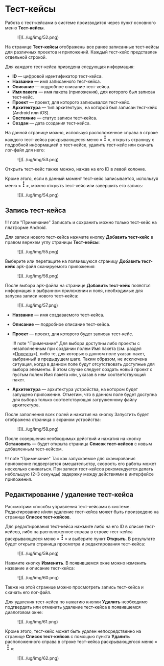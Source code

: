 # Тест-кейсы

Работа с тест-кейсами в системе производится через пункт основного меню **Тест-кейсы**.

<figure markdown>
![](../ug/img/52.png)
</figure>
 
На странице **Тест-кейсы** отображены все ранее записанные тест-кейсы для различных проектов и приложений. Каждый тест-кейс представлен отдельной строкой.

Для каждого тест-кейса приведена следующая информация:

* **ID** — цифровой идентификатор тест-кейса.
* **Название** — имя записанного тест-кейса.
* **Описание** — подробное описание тест-кейса.
* **Имя пакета** — имя пакета (приложения), для которого был записан тест-кейс.
* **Проект** — проект, для которого записывался тест-кейс.
* **Архитектура** — тип архитектуры, на которой был записан тест-кейс (Android или iOS).
* **Состояние** — статус записи тест-кейса.
* **Создан** — дата создания тест-кейса.

На данной странице можно, используя расположенное справа в строке каждого тест-кейса раскрывающееся меню «![](../ug/img/3dv.png)», открыть страницу с подробной информацией о тест-кейсе, удалить тест-кейс или скачать лог-файл для него:

<figure markdown>
![](../ug/img/53.png)
</figure>
 
Открыть тест-кейс также можно, нажав на его ID в левой колонке.

Кроме этого, если в данный момент тест-кейс записывается, используя меню «![](../ug/img/3dv.png)», можно открыть тест-кейс или завершить его запись:

<figure markdown>
![](../ug/img/54.png)
</figure>

## Запись тест-кейса

!!! note "Примечание"
    Записать и сохранить можно только тест-кейс на платформе Android.

Для записи нового тест-кейса нажмите кнопку **Добавить тест-кейс** в правом вернхем углу страницы **Тест-кейсы**:

<figure markdown>
![](../ug/img/55.png)
</figure>
 
Выберите или перетащите на появившуюся страницу **Добавить тест-кейс** apk-файл сканируемого приложения:

<figure markdown>
![](../ug/img/56.png)
</figure>
 
После выбора apk-файла на странице **Добавить тест-кейс** появятся информация о выбранном приложении и поля, необходимые для запуска записи нового тест-кейса:

<figure markdown>
![](../ug/img/57.png)
</figure>
 
* **Название** — имя создаваемого тест-кейса.
* **Описание** — подробное описание тест-кейса.
* **Проект** — проект, для которого будет записан тест-кейс. 

    !!! note "Примечание"
            Для выбора доступны либо проекты с незаполненным при создании полем Имя пакета (см. раздел «[Проекты]()»), либо те, для которых в данном поле указан пакет, выбранный в предыдущем шаге. Таким образом, не исключена ситуация, когда в данном поле будут отсутствовать доступные для выбора элементы. В этом случае следует создать новый проект с пустым полем Имя пакета или, указав в нем соответствующий пакет.

* **Архитектура** — архитектура устройства, на котором будет запущено приложение. Отметим, что в данном поле будет доступна для выбора только соответствующая загруженному файлу архитектура.

После заполнения всех полей и нажатия на кнопку Запустить будет отображена страница с экраном устройства:

<figure markdown>
![](../ug/img/58.png)
</figure>
  
После совершения необходимых действий и нажатия на кнопку **Остановить** — будет открыта страница **Список тест-кейсов** с новым добавленным тест-кейсом.

!!! note "Примечание"
    Так как запускаемое для сканирования приложение подвергается вмешательству, скорость его работы может несколько снижаться. При записи тест-кейсов рекомендуется делать небольшую (2–3 секунды) задержку между действиями в интерфейсе приложения.

## Редактирование / удаление тест-кейса

Рассмотрим способы управления тест-кейсами в системе. Редактирование и/или удаление тест-кейса может быть произведено на странице **Список тест-кейсов**.

Для редактирования тест-кейса нажмите либо на его ID в списке тест-кейсов, либо на расположенное справа в строке тест-кейса раскрывающееся меню «![](../ug/img/3dv.png)» и выберите пункт **Открыть**. В результате будет открыта страница просмотра и редактирования тест-кейса:

<figure markdown>
![](../ug/img/59.png)
</figure>

Нажмите кнопку **Изменить**. В появившемся окне можно изменить название и описание тест-кейса:

<figure markdown>
![](../ug/img/60.png)
</figure>

Также на этой странице можно просмотреть запись тест-кейса и скачать его лог-файл.

Для удаления тест-кейса по нажатию кнопки **Удалить** необходимо подтвердить или отменить удаление тест-кейса в появившемся диалоговом окне:

<figure markdown>
![](../ug/img/61.png)
</figure>
 
Кроме этого, тест-кейс может быть удален непосредственно на странице **Список тест-кейсов** с помощью пункта **Удалить** расположенного справа в строке тест-кейса раскрывающегося меню «![](../ug/img/3dv.png)»:

<figure markdown>
![](../ug/img/62.png)
</figure>